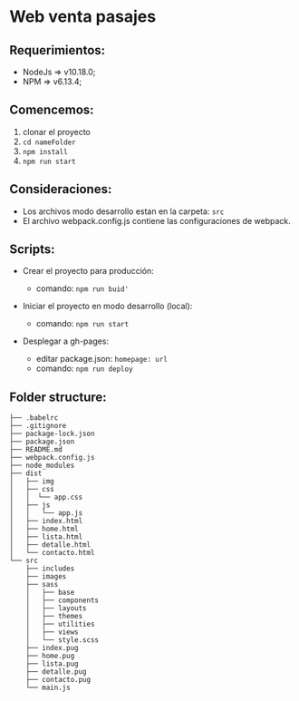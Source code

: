 # Web venta pasajes

## Requerimientos:

- NodeJs => v10.18.0;
- NPM => v6.13.4;

## Comencemos:

1. clonar el proyecto
2. `cd nameFolder`
3. `npm install`
4. `npm run start`

## Consideraciones:

- Los archivos modo desarrollo estan en la carpeta: `src`
- El archivo webpack.config.js contiene las configuraciones de webpack.

## Scripts:

- Crear el proyecto para producción:

  - comando: `npm run buid'`

- Iniciar el proyecto en modo desarrollo (local):

  - comando: `npm run start`

- Desplegar a gh-pages:
  - editar package.json: `homepage: url`
  - comando: `npm run deploy`

## Folder structure:

```
├── .babelrc
├── .gitignore
├── package-lock.json
├── package.json
├── README.md
├── webpack.config.js
├── node_modules
├── dist
│   ├── img
│   ├── css
│   │  └── app.css
│   ├── js
│   │   └── app.js
│   ├── index.html
│   ├── home.html
│   ├── lista.html
│   ├── detalle.html
│   └── contacto.html
└── src
    ├── includes
    ├── images
    ├── sass
    │   ├── base
    │   ├── components
    │   ├── layouts
    │   ├── themes
    │   ├── utilities
    │   ├── views
    │   └── style.scss
    ├── index.pug
    ├── home.pug
    ├── lista.pug
    ├── detalle.pug
    ├── contacto.pug
    └── main.js
```
